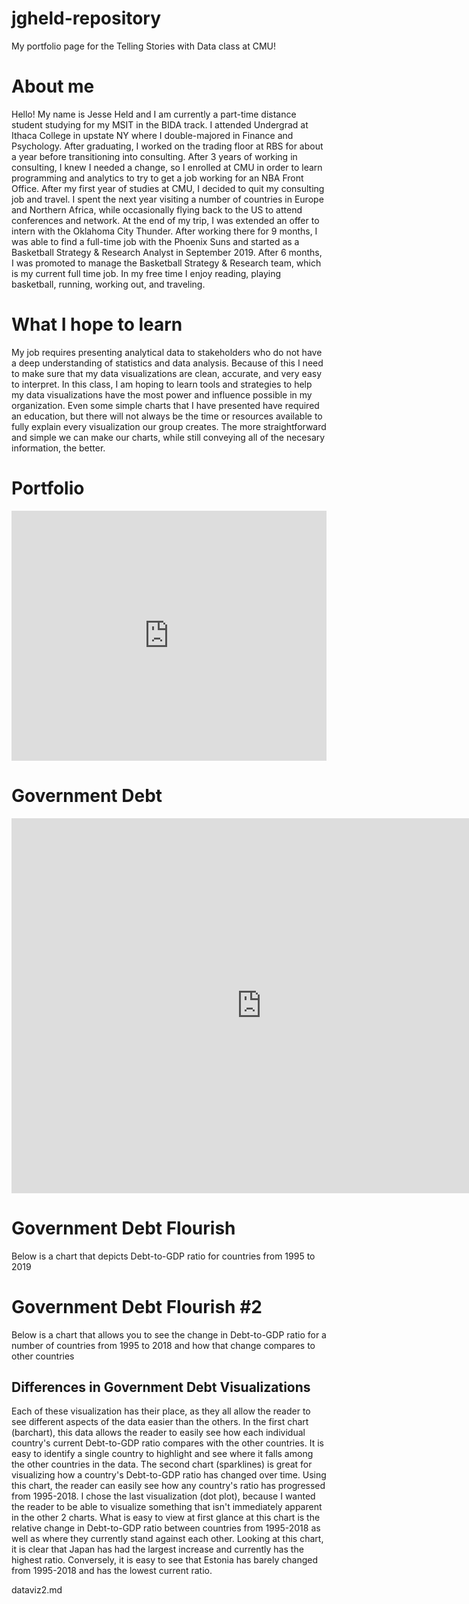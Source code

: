 # jgheld-repository
My portfolio page for the Telling Stories with Data class at CMU!

# About me
Hello!  My name is Jesse Held and I am currently a part-time distance student studying for my MSIT in the BIDA track.  I attended Undergrad at Ithaca College in upstate NY where I double-majored in Finance and Psychology.  After graduating, I worked on the trading floor at RBS for about a year before transitioning into consulting.  After 3 years of working in consulting, I knew I needed a change, so I enrolled at CMU in order to learn programming and analytics to try to get a job working for an NBA Front Office.  After my first year of studies at CMU, I decided to quit my consulting job and travel.  I spent the next year visiting a number of countries in Europe and Northern Africa, while occasionally flying back to the US to attend conferences and network.  At the end of my trip, I was extended an offer to intern with the Oklahoma City Thunder.  After working there for 9 months, I was able to find a full-time job with the Phoenix Suns and started as a Basketball Strategy & Research Analyst in September 2019.  After 6 months, I was promoted to manage the Basketball Strategy & Research team, which is my current full time job.  In my free time I enjoy reading, playing basketball, running, working out, and traveling.

# What I hope to learn
My job requires presenting analytical data to stakeholders who do not have a deep understanding of statistics and data analysis.  Because of this I need to make sure that my data visualizations are clean, accurate, and very easy to interpret.  In this class, I am hoping to learn tools and strategies to help my data visualizations have the most power and influence possible in my organization.  Even some simple charts that I have presented have required an education, but there will not always be the time or resources available to fully explain every visualization our group creates.  The more straightforward and simple we can make our charts, while still conveying all of the necesary information, the better.

# Portfolio

<iframe title="Brazil's Outsized Pension" aria-label="chart" id="datawrapper-chart-cFEKL" src="https://datawrapper.dwcdn.net/cFEKL/1/" scrolling="no" frameborder="0" style="width: 0; min-width: 100% !important; border: none;" height="400"></iframe><script type="text/javascript">!function(){"use strict";window.addEventListener("message",(function(a){if(void 0!==a.data["datawrapper-height"])for(var e in a.data["datawrapper-height"]){var t=document.getElementById("datawrapper-chart-"+e)||document.querySelector("iframe[src*='"+e+"']");t&&(t.style.height=a.data["datawrapper-height"][e]+"px")}}))}();
</script>

# Government Debt
<iframe src="https://data.oecd.org/chart/61PN" width="800" height="600" style="border: 0" mozallowfullscreen="true" webkitallowfullscreen="true" allowfullscreen="true"><a href="https://data.oecd.org/chart/61PN" target="_blank">OECD Chart: General government debt, Total, % of GDP, Annual, 2018</a></iframe>

# Government Debt Flourish
Below is a chart that depicts Debt-to-GDP ratio for countries from 1995 to 2019 

<div class="flourish-embed flourish-chart" data-src="visualisation/3189245" data-url="https://flo.uri.sh/visualisation/3189245/embed"><script src="https://public.flourish.studio/resources/embed.js"></script></div>

# Government Debt Flourish #2

Below is a chart that allows you to see the change in Debt-to-GDP ratio for a number of countries from 1995 to 2018 and how that change compares to other countries

<div class="flourish-embed flourish-scatter" data-src="visualisation/3189679" data-url="https://flo.uri.sh/visualisation/3189679/embed"><script src="https://public.flourish.studio/resources/embed.js"></script></div>

## Differences in Government Debt Visualizations

Each of these visualization has their place, as they all allow the reader to see different aspects of the data easier than the others.  In the first chart (barchart), this data allows the reader to easily see how each individual country's current Debt-to-GDP ratio compares with the other countries.  It is easy to identify a single country to highlight and see where it falls among the other countries in the data.  The second chart (sparklines) is great for visualizing how a country's Debt-to-GDP ratio has changed over time.  Using this chart, the reader can easily see how any country's ratio has progressed from 1995-2018.  I chose the last visualization (dot plot), because I wanted the reader to be able to visualize something that isn't immediately apparent in the other 2 charts.  What is easy to view at first glance at this chart is the relative change in Debt-to-GDP ratio between countries from 1995-2018 as well as where they currently stand against each other.  Looking at this chart, it is clear that Japan has had the largest increase and currently has the highest ratio.  Conversely, it is easy to see that Estonia has barely changed from 1995-2018 and has the lowest current ratio.

dataviz2.md
